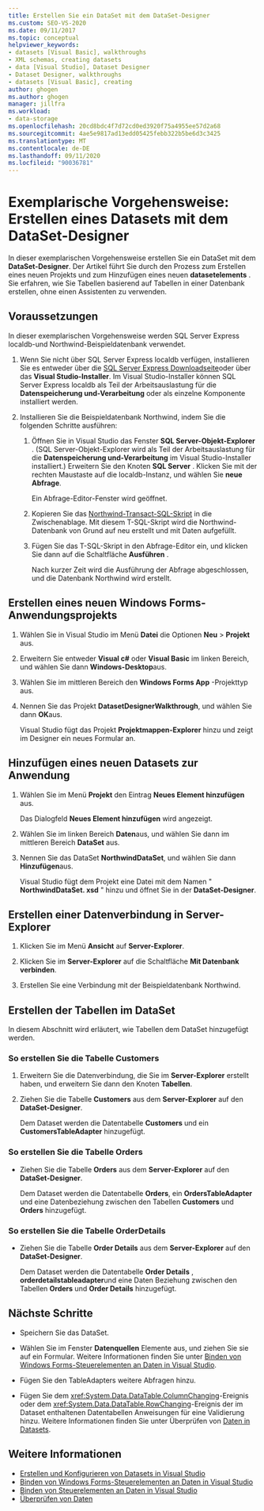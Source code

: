 ```yaml
---
title: Erstellen Sie ein DataSet mit dem DataSet-Designer
ms.custom: SEO-VS-2020
ms.date: 09/11/2017
ms.topic: conceptual
helpviewer_keywords:
- datasets [Visual Basic], walkthroughs
- XML schemas, creating datasets
- data [Visual Studio], Dataset Designer
- Dataset Designer, walkthroughs
- datasets [Visual Basic], creating
author: ghogen
ms.author: ghogen
manager: jillfra
ms.workload:
- data-storage
ms.openlocfilehash: 20cd8bdc4f7d72cd0ed3920f75a4955ee57d2a68
ms.sourcegitcommit: 4ae5e9817ad13edd05425febb322b5be6d3c3425
ms.translationtype: MT
ms.contentlocale: de-DE
ms.lasthandoff: 09/11/2020
ms.locfileid: "90036781"
---
```

# <a name="walkthrough-create-a-dataset-with-the-dataset-designer"></a>Exemplarische Vorgehensweise: Erstellen eines Datasets mit dem DataSet-Designer

In dieser exemplarischen Vorgehensweise erstellen Sie ein DataSet mit dem **DataSet-Designer**. Der Artikel führt Sie durch den Prozess zum Erstellen eines neuen Projekts und zum Hinzufügen eines neuen **datasetelements** . Sie erfahren, wie Sie Tabellen basierend auf Tabellen in einer Datenbank erstellen, ohne einen Assistenten zu verwenden.

## <a name="prerequisites"></a>Voraussetzungen

In dieser exemplarischen Vorgehensweise werden SQL Server Express localdb-und Northwind-Beispieldatenbank verwendet.

1. Wenn Sie nicht über SQL Server Express localdb verfügen, installieren Sie es entweder über die [SQL Server Express Downloadseite](https://www.microsoft.com/sql-server/sql-server-editions-express)oder über das **Visual Studio-Installer**. Im Visual Studio-Installer können SQL Server Express localdb als Teil der Arbeitsauslastung für die **Datenspeicherung und-Verarbeitung** oder als einzelne Komponente installiert werden.

2. Installieren Sie die Beispieldatenbank Northwind, indem Sie die folgenden Schritte ausführen:

    1. Öffnen Sie in Visual Studio das Fenster **SQL Server-Objekt-Explorer** . (SQL Server-Objekt-Explorer wird als Teil der Arbeitsauslastung für die **Datenspeicherung und-Verarbeitung** im Visual Studio-Installer installiert.) Erweitern Sie den Knoten **SQL Server** . Klicken Sie mit der rechten Maustaste auf die localdb-Instanz, und wählen Sie **neue Abfrage**.

       Ein Abfrage-Editor-Fenster wird geöffnet.

    2. Kopieren Sie das [Northwind-Transact-SQL-Skript](https://github.com/MicrosoftDocs/visualstudio-docs/blob/master/docs/data-tools/samples/northwind.sql?raw=true) in die Zwischenablage. Mit diesem T-SQL-Skript wird die Northwind-Datenbank von Grund auf neu erstellt und mit Daten aufgefüllt.

    3. Fügen Sie das T-SQL-Skript in den Abfrage-Editor ein, und klicken Sie dann auf die Schaltfläche **Ausführen** .

       Nach kurzer Zeit wird die Ausführung der Abfrage abgeschlossen, und die Datenbank Northwind wird erstellt.

## <a name="create-a-new-windows-forms-application-project"></a>Erstellen eines neuen Windows Forms-Anwendungsprojekts

1. Wählen Sie in Visual Studio im Menü **Datei** die Optionen **Neu** > **Projekt** aus.

2. Erweitern Sie entweder **Visual c#** oder **Visual Basic** im linken Bereich, und wählen Sie dann **Windows-Desktop**aus.

3. Wählen Sie im mittleren Bereich den **Windows Forms App** -Projekttyp aus.

4. Nennen Sie das Projekt **DatasetDesignerWalkthrough**, und wählen Sie dann **OK**aus.

     Visual Studio fügt das Projekt **Projektmappen-Explorer** hinzu und zeigt im Designer ein neues Formular an.

## <a name="add-a-new-dataset-to-the-application"></a>Hinzufügen eines neuen Datasets zur Anwendung

1. Wählen Sie im Menü **Projekt** den Eintrag **Neues Element hinzufügen** aus.

     Das Dialogfeld **Neues Element hinzufügen** wird angezeigt.

2. Wählen Sie im linken Bereich **Daten**aus, und wählen Sie dann im mittleren Bereich **DataSet** aus.

3. Nennen Sie das DataSet **NorthwindDataSet**, und wählen Sie dann **Hinzufügen**aus.

     Visual Studio fügt dem Projekt eine Datei mit dem Namen " **NorthwindDataSet. xsd** " hinzu und öffnet Sie in der **DataSet-Designer**.

## <a name="create-a-data-connection-in-server-explorer"></a>Erstellen einer Datenverbindung in Server-Explorer

1. Klicken Sie im Menü **Ansicht** auf **Server-Explorer**.

2. Klicken Sie im **Server-Explorer** auf die Schaltfläche **Mit Datenbank verbinden**.

3. Erstellen Sie eine Verbindung mit der Beispieldatenbank Northwind.

## <a name="create-the-tables-in-the-dataset"></a>Erstellen der Tabellen im DataSet

In diesem Abschnitt wird erläutert, wie Tabellen dem DataSet hinzugefügt werden.

### <a name="to-create-the-customers-table"></a>So erstellen Sie die Tabelle Customers

1. Erweitern Sie die Datenverbindung, die Sie im **Server-Explorer** erstellt haben, und erweitern Sie dann den Knoten **Tabellen**.

2. Ziehen Sie die Tabelle **Customers** aus dem **Server-Explorer** auf den **DataSet-Designer**.

     Dem Dataset werden die Datentabelle **Customers** und ein **CustomersTableAdapter** hinzugefügt.

### <a name="to-create-the-orders-table"></a>So erstellen Sie die Tabelle Orders

- Ziehen Sie die Tabelle **Orders** aus dem **Server-Explorer** auf den **DataSet-Designer**.

     Dem Dataset werden die Datentabelle **Orders**, ein **OrdersTableAdapter** und eine Datenbeziehung zwischen den Tabellen **Customers** und **Orders** hinzugefügt.

### <a name="to-create-the-orderdetails-table"></a>So erstellen Sie die Tabelle OrderDetails

- Ziehen Sie die Tabelle **Order Details** aus dem **Server-Explorer** auf den **DataSet-Designer**.

     Dem Dataset werden die Datentabelle **Order Details** , **orderdetailstableadapter**und eine Daten Beziehung zwischen den Tabellen **Orders** und **Order Details** hinzugefügt.

## <a name="next-steps"></a>Nächste Schritte

- Speichern Sie das DataSet.

- Wählen Sie im Fenster **Datenquellen** Elemente aus, und ziehen Sie sie auf ein Formular. Weitere Informationen finden Sie unter [Binden von Windows Forms-Steuerelementen an Daten in Visual Studio](../data-tools/bind-windows-forms-controls-to-data-in-visual-studio.md).

- Fügen Sie den TableAdapters weitere Abfragen hinzu.

- Fügen Sie dem <xref:System.Data.DataTable.ColumnChanging>-Ereignis oder dem <xref:System.Data.DataTable.RowChanging>-Ereignis der im Dataset enthaltenen Datentabellen Anweisungen für eine Validierung hinzu. Weitere Informationen finden Sie unter Überprüfen von [Daten in Datasets](../data-tools/validate-data-in-datasets.md).

## <a name="see-also"></a>Weitere Informationen

- [Erstellen und Konfigurieren von Datasets in Visual Studio](../data-tools/create-and-configure-datasets-in-visual-studio.md)
- [Binden von Windows Forms-Steuerelementen an Daten in Visual Studio](../data-tools/bind-windows-forms-controls-to-data-in-visual-studio.md)
- [Binden von Steuerelementen an Daten in Visual Studio](../data-tools/bind-controls-to-data-in-visual-studio.md)
- [Überprüfen von Daten](../data-tools/validate-data-in-datasets.md)
